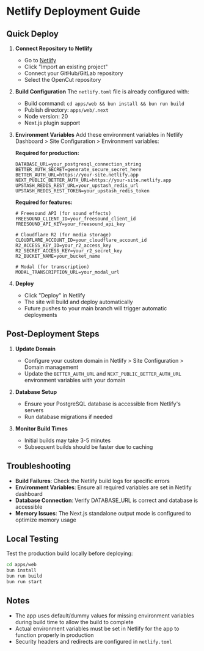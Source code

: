 # Netlify Deployment Guide

## Quick Deploy

1. **Connect Repository to Netlify**
   - Go to [Netlify](https://app.netlify.com)
   - Click "Import an existing project"
   - Connect your GitHub/GitLab repository
   - Select the OpenCut repository

2. **Build Configuration**
   The `netlify.toml` file is already configured with:
   - Build command: `cd apps/web && bun install && bun run build`
   - Publish directory: `apps/web/.next`
   - Node version: 20
   - Next.js plugin support

3. **Environment Variables**
   Add these environment variables in Netlify Dashboard > Site Configuration > Environment variables:

   **Required for production:**
   ```
   DATABASE_URL=your_postgresql_connection_string
   BETTER_AUTH_SECRET=generate_secure_secret_here
   BETTER_AUTH_URL=https://your-site.netlify.app
   NEXT_PUBLIC_BETTER_AUTH_URL=https://your-site.netlify.app
   UPSTASH_REDIS_REST_URL=your_upstash_redis_url
   UPSTASH_REDIS_REST_TOKEN=your_upstash_redis_token
   ```

   **Required for features:**
   ```
   # Freesound API (for sound effects)
   FREESOUND_CLIENT_ID=your_freesound_client_id
   FREESOUND_API_KEY=your_freesound_api_key

   # Cloudflare R2 (for media storage)
   CLOUDFLARE_ACCOUNT_ID=your_cloudflare_account_id
   R2_ACCESS_KEY_ID=your_r2_access_key
   R2_SECRET_ACCESS_KEY=your_r2_secret_key
   R2_BUCKET_NAME=your_bucket_name

   # Modal (for transcription)
   MODAL_TRANSCRIPTION_URL=your_modal_url
   ```

4. **Deploy**
   - Click "Deploy" in Netlify
   - The site will build and deploy automatically
   - Future pushes to your main branch will trigger automatic deployments

## Post-Deployment Steps

1. **Update Domain**
   - Configure your custom domain in Netlify > Site Configuration > Domain management
   - Update the `BETTER_AUTH_URL` and `NEXT_PUBLIC_BETTER_AUTH_URL` environment variables with your domain

2. **Database Setup**
   - Ensure your PostgreSQL database is accessible from Netlify's servers
   - Run database migrations if needed

3. **Monitor Build Times**
   - Initial builds may take 3-5 minutes
   - Subsequent builds should be faster due to caching

## Troubleshooting

- **Build Failures**: Check the Netlify build logs for specific errors
- **Environment Variables**: Ensure all required variables are set in Netlify dashboard
- **Database Connection**: Verify DATABASE_URL is correct and database is accessible
- **Memory Issues**: The Next.js standalone output mode is configured to optimize memory usage

## Local Testing

Test the production build locally before deploying:
```bash
cd apps/web
bun install
bun run build
bun run start
```

## Notes

- The app uses default/dummy values for missing environment variables during build time to allow the build to complete
- Actual environment variables must be set in Netlify for the app to function properly in production
- Security headers and redirects are configured in `netlify.toml`
